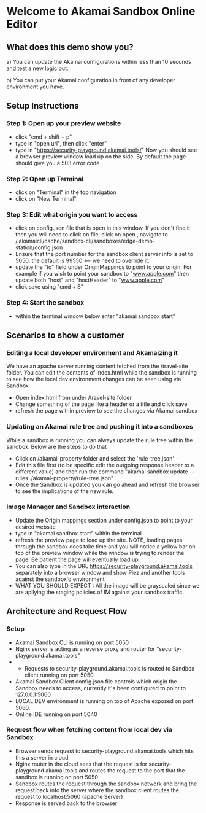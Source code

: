 # Welcome to Akamai Sandbox Online Editor


## What does this demo show you?
a) You can update the Akamai configurations within less than 10 seconds and test a new logic out.

b) You can put your Akamai configuration in front of any developer environment you have.

## Setup Instructions

### Step 1: Open up your preview website 
* click "cmd + shift + p" 
* type in "open url", then click "enter"
* type in "https://security-playground.akamai.tools/" 
Now you should see a browser preview window load up on the side. By default the page should give you a 503 error code


### Step 2: Open up Terminal 
* click on "Terminal" in the top navigation
* click on "New Terminal" 

### Step 3: Edit what origin you want to access
* click on config.json file that is open in this window. If you don't find it then you will need to click on file, click on open , navigate to /.akamaicli/cache/sandbox-cli/sandboxes/edge-demo-station/config.json
* Ensure that the port number for the sandbox client server info is set to 5050, the default is 99550 <-- we need to override it. 
* update the "to" field under OriginMappings to point to your origin. For example if you wish to point your sandbox to "www.apple.com" then update both "host" and "hostHeader" to "www.apple.com"
* click save using "cmd + S" 

### Step 4: Start the sandbox
* within the terminal window below enter "akamai sandbox start"

## Scenarios to show a customer

### Editing a local developer environment and Akamaizing it
We have an apache server running content fetched from the /travel-site folder. You can edit the contents of index.html while the sandbox is running to see how the local dev environment changes can be seen using via Sandbox
* Open index.html from under /travel-site folder
* Change something of the page like a header or a title and click save 
* refresh the page within preview to see the changes via Akamai sandbox

### Updating an Akamai rule tree and pushing it into a sandboxes
While a sandbox is running you can always update the rule tree within the sandbox. Below are the steps to do that
* Click on /akamai-property folder and select the 'rule-tree.json'
* Edit this file first (to be specific edit the outgoing response header to a different value) and then run the command "akamai sandbox update --rules ./akamai-property/rule-tree.json" 
* Once the Sandbox is updated you can go ahead and refresh the browser to see the implications of the new rule.

### Image Manager and Sandbox interaction
* Update the Origin mappings section under config.json to point to your desired website
* type in "akamai sandbox start" within the terminal 
* refresh the preview page to load up the site. NOTE, loading pages through the sandbox does take time and you will notice a yellow bar on top of the preview window while the window is trying to render the page. Be patient the page will eventually load up.
* You can also type in the URL https://security-playground.akamai.tools separately into a browser window and show Piez and another tools against the sandbox'd environment
* WHAT YOU SHOULD EXPECT : All the image will be grayscaled since we are apllying the staging policies of IM against your sandbox traffic.


## Architecture and Request Flow 

### Setup
* Akamai Sandbox CLI is running on port 5050 
* Nginx server is acting as a reverse proxy and router for "security-playground.akamai.tools" 
* * Requests to security-playground.akamai.tools is routed to Sandbox client running on port 5050
* Akamai Sandbox Client config.json file controls which origin the Sandbox needs to access, currently it's been configured to point to 127.0.0.1:5060 
* LOCAL DEV environment is running on top of Apache exposed on port 5060. 
* Online IDE running on port 5040

### Request flow when fetching content from local dev via Sandbox 
* Browser sends request to security-playground.akamai.tools which hits this a server in cloud 
* Nginx router in the cloud sees that the request is for security-playground.akamai.tools and routes the request to the port that the sandbox is running on port 5050
* Sandbox routes the request through the sandbox network and bring the request back into the server where the sandbox client routes the request to localhost:5060 (apache Server) 
* Response is served back to the browser
